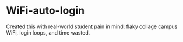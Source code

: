 # WiFi-auto-login
Created this with real-world student pain in mind: flaky collage campus WiFi, login loops, and time wasted.
